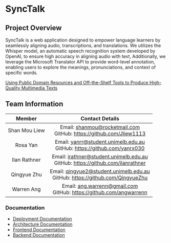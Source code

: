 # SyncTalk

## Project Overview

SyncTalk is a web application designed to empower language learners by seamlessly aligning audio, transcriptions, and translations. We utilizes the Whisper model, an automatic speech recognition system developed by OpenAI, to ensure high accuracy in aligning audio with text, Additionally, we leverage the Microsoft Translator API to provide word-level annotation, enabling users to explore the meanings, pronunciations, and context of specific words.

[Using Public Domain Resources and Off-the-Shelf Tools to Produce High-Quality Multimedia Texts](documentation/Using%20Public%20Domain%20Resources%20and%20Off-the-Shelf%20Tools%20to%20Produce%20High-Quality%20Multimedia%20Texts.pdf)

## Team Information

|     Member    |                                  Contact Details                                  |
|:-------------:|:---------------------------------------------------------------------------------:|
| Shan Mou Liew | Email: <shanmou@rocketmail.com><br>GitHub: <https://github.com/Jliew1113>             |
| Rosa Yan      | Email: <yanrr@student.unimelb.edu.au><br>GitHub: <https://github.com/yanrx030>        |
| Ilan Rathner  | Email: <irathner@student.unimelb.edu.au><br>GitHub: <https://github.com/ilanrathner>  |
| Qingyue Zhu   | Email: <qingyue2@student.unimelb.edu.au><br>GitHub: <https://github.com/QingyueZhu>   |
| Warren Ang    | Email: <ang.warrenn@gmail.com><br>GitHub: <https://github.com/angwarrenn>             |

### Documentation

- [Deployment Documentation](documentation/DEPLOYMENT.md)
- [Architecture Documentation](documentation/TECHNICAL-ARTEFACTS.md)
- [Frontend Documentation](frontend/synctalk/README.md)
- [Backend Documentation](backend/README.md)
